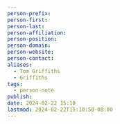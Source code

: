 ```yaml
---
person-prefix: 
person-first: 
person-last: 
person-affiliation: 
person-position: 
person-domain: 
person-website: 
person-contact: 
aliases:
  - Tom Griffiths
  - Griffiths
tags:
  - person-note
publish: 
date: 2024-02-22 15:10
lastmod: 2024-02-22T15:10:50-08:00
---
```

